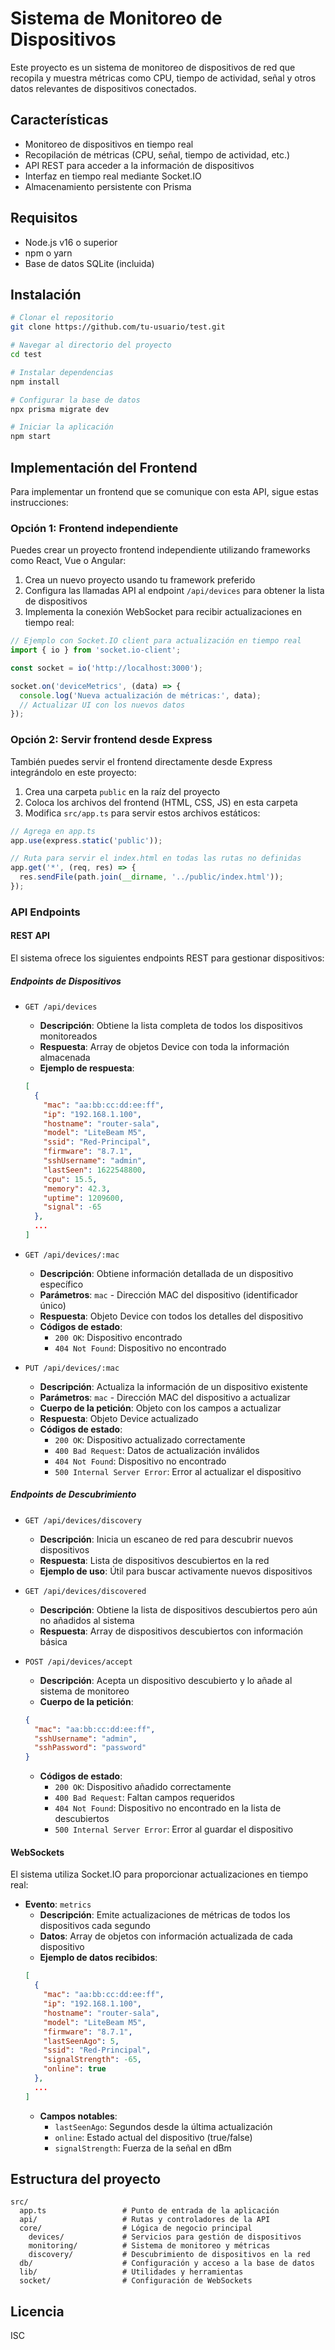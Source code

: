 # Sistema de Monitoreo de Dispositivos

Este proyecto es un sistema de monitoreo de dispositivos de red que recopila y muestra métricas como CPU, tiempo de actividad, señal y otros datos relevantes de dispositivos conectados.

## Características

- Monitoreo de dispositivos en tiempo real
- Recopilación de métricas (CPU, señal, tiempo de actividad, etc.)
- API REST para acceder a la información de dispositivos
- Interfaz en tiempo real mediante Socket.IO
- Almacenamiento persistente con Prisma

## Requisitos

- Node.js v16 o superior
- npm o yarn
- Base de datos SQLite (incluida)

## Instalación

```bash
# Clonar el repositorio
git clone https://github.com/tu-usuario/test.git

# Navegar al directorio del proyecto
cd test

# Instalar dependencias
npm install

# Configurar la base de datos
npx prisma migrate dev

# Iniciar la aplicación
npm start
```

## Implementación del Frontend

Para implementar un frontend que se comunique con esta API, sigue estas instrucciones:

### Opción 1: Frontend independiente

Puedes crear un proyecto frontend independiente utilizando frameworks como React, Vue o Angular:

1. Crea un nuevo proyecto usando tu framework preferido
2. Configura las llamadas API al endpoint `/api/devices` para obtener la lista de dispositivos
3. Implementa la conexión WebSocket para recibir actualizaciones en tiempo real:

```javascript
// Ejemplo con Socket.IO client para actualización en tiempo real
import { io } from 'socket.io-client';

const socket = io('http://localhost:3000');

socket.on('deviceMetrics', (data) => {
  console.log('Nueva actualización de métricas:', data);
  // Actualizar UI con los nuevos datos
});
```

### Opción 2: Servir frontend desde Express

También puedes servir el frontend directamente desde Express integrándolo en este proyecto:

1. Crea una carpeta `public` en la raíz del proyecto
2. Coloca los archivos del frontend (HTML, CSS, JS) en esta carpeta
3. Modifica `src/app.ts` para servir estos archivos estáticos:

```typescript
// Agrega en app.ts
app.use(express.static('public'));

// Ruta para servir el index.html en todas las rutas no definidas
app.get('*', (req, res) => {
  res.sendFile(path.join(__dirname, '../public/index.html'));
});
```

### API Endpoints

#### REST API

El sistema ofrece los siguientes endpoints REST para gestionar dispositivos:

##### Endpoints de Dispositivos

- `GET /api/devices`
  - **Descripción**: Obtiene la lista completa de todos los dispositivos monitoreados
  - **Respuesta**: Array de objetos Device con toda la información almacenada
  - **Ejemplo de respuesta**:
  ```json
  [
    {
      "mac": "aa:bb:cc:dd:ee:ff",
      "ip": "192.168.1.100",
      "hostname": "router-sala",
      "model": "LiteBeam M5",
      "ssid": "Red-Principal",
      "firmware": "8.7.1",
      "sshUsername": "admin",
      "lastSeen": 1622548800,
      "cpu": 15.5,
      "memory": 42.3,
      "uptime": 1209600,
      "signal": -65
    },
    ...
  ]
  ```

- `GET /api/devices/:mac`
  - **Descripción**: Obtiene información detallada de un dispositivo específico
  - **Parámetros**: `mac` - Dirección MAC del dispositivo (identificador único)
  - **Respuesta**: Objeto Device con todos los detalles del dispositivo
  - **Códigos de estado**:
    - `200 OK`: Dispositivo encontrado
    - `404 Not Found`: Dispositivo no encontrado

- `PUT /api/devices/:mac`
  - **Descripción**: Actualiza la información de un dispositivo existente
  - **Parámetros**: `mac` - Dirección MAC del dispositivo a actualizar
  - **Cuerpo de la petición**: Objeto con los campos a actualizar
  - **Respuesta**: Objeto Device actualizado
  - **Códigos de estado**:
    - `200 OK`: Dispositivo actualizado correctamente
    - `400 Bad Request`: Datos de actualización inválidos
    - `404 Not Found`: Dispositivo no encontrado
    - `500 Internal Server Error`: Error al actualizar el dispositivo

##### Endpoints de Descubrimiento

- `GET /api/devices/discovery`
  - **Descripción**: Inicia un escaneo de red para descubrir nuevos dispositivos
  - **Respuesta**: Lista de dispositivos descubiertos en la red
  - **Ejemplo de uso**: Útil para buscar activamente nuevos dispositivos

- `GET /api/devices/discovered`
  - **Descripción**: Obtiene la lista de dispositivos descubiertos pero aún no añadidos al sistema
  - **Respuesta**: Array de dispositivos descubiertos con información básica

- `POST /api/devices/accept`
  - **Descripción**: Acepta un dispositivo descubierto y lo añade al sistema de monitoreo
  - **Cuerpo de la petición**:
  ```json
  {
    "mac": "aa:bb:cc:dd:ee:ff",
    "sshUsername": "admin",
    "sshPassword": "password"
  }
  ```
  - **Códigos de estado**:
    - `200 OK`: Dispositivo añadido correctamente
    - `400 Bad Request`: Faltan campos requeridos
    - `404 Not Found`: Dispositivo no encontrado en la lista de descubiertos
    - `500 Internal Server Error`: Error al guardar el dispositivo

#### WebSockets

El sistema utiliza Socket.IO para proporcionar actualizaciones en tiempo real:

- **Evento**: `metrics`
  - **Descripción**: Emite actualizaciones de métricas de todos los dispositivos cada segundo
  - **Datos**: Array de objetos con información actualizada de cada dispositivo
  - **Ejemplo de datos recibidos**:
  ```json
  [
    {
      "mac": "aa:bb:cc:dd:ee:ff",
      "ip": "192.168.1.100",
      "hostname": "router-sala",
      "model": "LiteBeam M5",
      "firmware": "8.7.1",
      "lastSeenAgo": 5,
      "ssid": "Red-Principal",
      "signalStrength": -65,
      "online": true
    },
    ...
  ]
  ```
  - **Campos notables**:
    - `lastSeenAgo`: Segundos desde la última actualización
    - `online`: Estado actual del dispositivo (true/false)
    - `signalStrength`: Fuerza de la señal en dBm

## Estructura del proyecto

```
src/
  app.ts                 # Punto de entrada de la aplicación
  api/                   # Rutas y controladores de la API
  core/                  # Lógica de negocio principal
    devices/             # Servicios para gestión de dispositivos
    monitoring/          # Sistema de monitoreo y métricas
    discovery/           # Descubrimiento de dispositivos en la red
  db/                    # Configuración y acceso a la base de datos
  lib/                   # Utilidades y herramientas
  socket/                # Configuración de WebSockets
```

## Licencia

ISC
